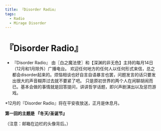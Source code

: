 ```yaml
---
title: 『Disorder Radio』
tags:
  - Radio
  - Mirage Disorder
---
```


# 『Disorder Radio』

- 『Disorder Radio』
由〖白之魔法使〗和【深渊的非无色】主持的每月14日（12月和1月除外）广播电台。
欢迎任何地方的任何人以任何形式来信，总之都会disorder起来的。烦恼相谈也好自言自语暴言也罢，问题发言的话只要发出很大的声音糊弄过去就不要紧了吧。
只是原初世界的两个人在闲聊胡闹而已。基本会做的事情就是回答提问，讲讲哲学话题，即兴声剧演出以及惩罚游戏。

*12月的『Disorder Radio』将在平安夜放送，正月是休息月。

**第一回的主题是 『冬天/圣诞节』**

（注意：邮箱在边栏的头像背后。）
